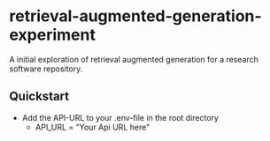 # retrieval-augmented-generation-experiment

A initial exploration of retrieval augmented generation for a research software repository. 

## Quickstart

- Add the API-URL to your .env-file in the root directory
    -  API_URL = "Your Api URL here"

